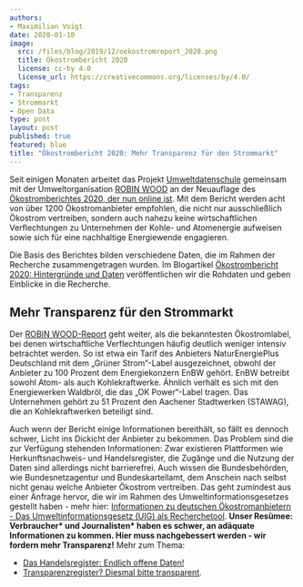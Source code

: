 ```yaml
---
authors:
- Maximilian Voigt
date: 2020-01-10
image:
  src: /files/blog/2019/12/oekostromreport_2020.png
  title: Ökostrombericht 2020
  license: cc-by 4.0
  license_url: https://creativecommons.org/licenses/by/4.0/
tags:
- Transparenz
- Strommarkt
- Open Data
type: post
layout: post
published: true
featured: blue
title: "Ökostrombericht 2020: Mehr Transparenz für den Strommarkt"
---
```


Seit einigen Monaten arbeitet das Projekt [Umweltdatenschule](https://datenschule.de/projekte/umweltdatenschule/) gemeinsam mit der Umweltorganisation [ROBIN WOOD](https://www.robinwood.de/) an der Neuauflage des [Ökostromberichtes 2020, der nun online ist](https://www.robinwood.de/oekostromreport-2020). Mit dem Bericht werden acht von über 1200 Ökostromanbieter empfohlen, die nicht nur ausschließlich Ökostrom vertreiben, sondern auch nahezu keine wirtschaftlichen Verflechtungen zu Unternehmen der Kohle- und Atomenergie aufweisen sowie sich für eine nachhaltige Energiewende engagieren.

Die Basis des Berichtes bilden verschiedene Daten, die im Rahmen der Recherche zusammengetragen wurden. Im Blogartikel [Ökostrombericht 2020: Hintergründe und Daten](https://datenschule.de/blog/2020/01/Hintergr%C3%BCnde-zum-%C3%96kostrombericht-2020/) veröffentlichen wir die Rohdaten und geben Einblicke in die Recherche.

## Mehr Transparenz für den Strommarkt
Der [ROBIN WOOD-Report](https://www.robinwood.de/oekostromreport) geht weiter, als die bekanntesten Ökostromlabel, bei denen wirtschaftliche Verflechtungen häufig deutlich weniger intensiv betrachtet werden. So ist etwa ein Tarif des Anbieters NaturEnergiePlus Deutschland mit dem „Grüner Strom“-Label ausgezeichnet, obwohl der Anbieter zu 100 Prozent dem Energiekonzern EnBW gehört. EnBW betreibt sowohl Atom- als auch Kohlekraftwerke. Ähnlich verhält es sich mit den Energiewerken Waldbröl, die das „OK Power“-Label tragen. Das Unternehmen gehört zu 51 Prozent den Aachener Stadtwerken (STAWAG), die an Kohlekraftwerken beteiligt sind.

Auch wenn der Bericht einige Informationen bereithält, so fällt es dennoch schwer, Licht ins Dickicht der Anbieter zu bekommen. Das Problem sind die zur Verfügung stehenden Informationen: Zwar existieren Plattformen wie Herkunftsnachweis- und Handelsregister, die Zugänge und die Nutzung der Daten sind allerdings nicht barrierefrei. Auch wissen die Bundesbehörden, wie Bundesnetzagentur und Bundeskartellamt, dem Anschein nach selbst nicht genau welche Anbieter Ökostrom vertreiben. Das geht zumindest aus einer Anfrage hervor, die wir im Rahmen des Umweltinformationsgesetzes gestellt haben - mehr hier: [Informationen zu deutschen Ökostromanbietern - Das Umweltinformationsgesetz (UIG) als Recherchetool](https://datenschule.de/blog/2019/09/DS-umweltinformationsgesetz-recherche-oekostrom/). **Unser Resümee: Verbraucher\* und Journalisten\* haben es schwer, an adäquate Informationen zu kommen. Hier muss nachgebessert werden - wir fordern mehr Transparenz!** Mehr zum Thema: 

* [Das Handelsregister: Endlich offene Daten!](https://okfn.de/blog/2019/02/handelsregister/)
* [Transparenzregister? Diesmal bitte transparent](https://okfn.de/blog/2018/06/transparenz-register/).
